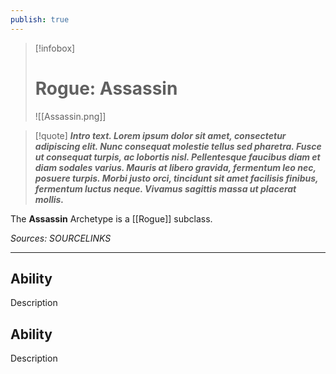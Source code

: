 ```yaml
---
publish: true
---
```

> [!infobox]
> # Rogue: Assassin
> ![[Assassin.png]]

> [!quote]
> **_Intro text. Lorem ipsum dolor sit amet, consectetur adipiscing elit. Nunc consequat molestie tellus sed pharetra. Fusce ut consequat turpis, ac lobortis nisl. Pellentesque faucibus diam et diam sodales varius. Mauris at libero gravida, fermentum leo nec, posuere turpis. Morbi justo orci, tincidunt sit amet facilisis finibus, fermentum luctus neque. Vivamus sagittis massa ut placerat mollis._**

The **Assassin** Archetype is a [[Rogue]] subclass.

*Sources: SOURCELINKS*
***
## Ability
Description
## Ability
Description